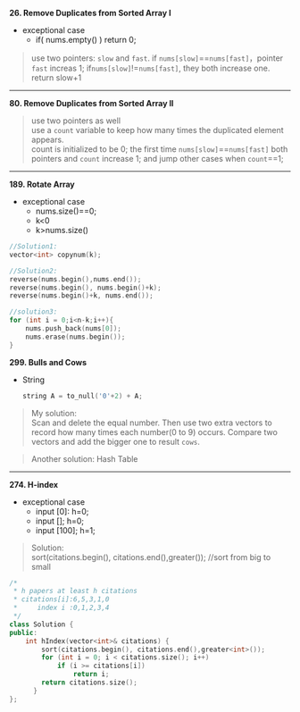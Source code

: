 **26. Remove Duplicates from Sorted Array I**
* exceptional case
  * if( nums.empty() ) return 0;  
>use two pointers: `slow` and `fast`. 
if `nums[slow]`==`nums[fast]`，pointer `fast` increas 1;
if`nums[slow]`!=`nums[fast]`, they both increase one.  return slow+1

***
**80. Remove Duplicates from Sorted Array II**
>use two pointers as well  
use a `count` variable to keep how many times the duplicated element appears.  
count is initialized to be 0;  the first time `nums[slow]`==`nums[fast]` both pointers and `count` increase 1; and jump other cases when `count`==1;  

***
**189. Rotate Array**
* exceptional case
  * nums.size()==0;
  * k<0
  * k>nums.size()

```cpp
//Solution1:
vector<int> copynum(k);
```

```cpp
//Solution2:
reverse(nums.begin(),nums.end());
reverse(nums.begin(), nums.begin()+k);
reverse(nums.begin()+k, nums.end());
```

```cpp
//solution3:
for (int i = 0;i<n-k;i++){
	nums.push_back(nums[0]); 
	nums.erase(nums.begin());
}
```

**299. Bulls and Cows**
* String
    ```cpp 
    string A = to_null('0'+2) + A;
    ```
> My solution:  
Scan and delete the equal number. 
Then use two extra vectors to record how many times each number(0 to 9) occurs. Compare two vectors and add the bigger one to result `cows`.

> Another solution: Hash Table

***
**274. H-index**
* exceptional case
  * input [0]: h=0;
  * input [];  h=0;
  * input [100]; h=1;
> Solution:  	
sort(citations.begin(), citations.end(),greater<int>());  //sort from big to small

```cpp
/*
 * h papers at least h citations
 * citations[i]:6,5,3,1,0
 *     index i :0,1,2,3,4
 */
class Solution {
public:
    int hIndex(vector<int>& citations) {
        sort(citations.begin(), citations.end(),greater<int>());
		for (int i = 0; i < citations.size(); i++) 
			if (i >= citations[i])
				return i;
		return citations.size();
      }
};
```


